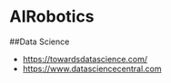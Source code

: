 # AIRobotics

##Data Science
- https://towardsdatascience.com/
- https://www.datasciencecentral.com
